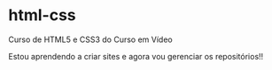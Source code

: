 # html-css
Curso de HTML5 e CSS3 do Curso em Vídeo

Estou aprendendo a criar sites e agora vou gerenciar os repositórios!!
